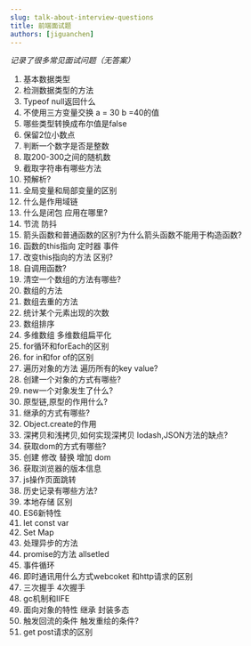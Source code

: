 ```yaml
---
slug: talk-about-interview-questions
title: 前端面试题
authors: [jiguanchen]
---
```


*记录了很多常见面试问题（无答案）*<!--more-->

1. 基本数据类型
2. 检测数据类型的方法
3. Typeof null返回什么
4. 不使用三方变量交换 a = 30 b =40的值
5. 哪些类型转换成布尔值是false
6. 保留2位小数点
7. 判断一个数字是否是整数
8. 取200-300之间的随机数
9. 截取字符串有哪些方法
10. 预解析?
11. 全局变量和局部变量的区别
12. 什么是作用域链
13. 什么是闭包 应用在哪里?
14. 节流 防抖
15. 箭头函数和普通函数的区别?为什么箭头函数不能用于构造函数?
16. 函数的this指向 定时器 事件
17. 改变this指向的方法 区别?
18. 自调用函数?
19. 清空一个数组的方法有哪些?
20. 数组的方法
21. 数组去重的方法
22. 统计某个元素出现的次数
23. 数组排序
24. 多维数组 多维数组扁平化
25. for循环和forEach的区别
26. for in和for of的区别
27. 遍历对象的方法 遍历所有的key value?
28. 创建一个对象的方式有哪些?
29. new一个对象发生了什么?
30. 原型链,原型的作用什么?
31. 继承的方式有哪些?
32. Object.create的作用
33. 深拷贝和浅拷贝,如何实现深拷贝 lodash,JSON方法的缺点?
34. 获取dom的方式有哪些?
35. 创建 修改 替换 增加 dom
36. 获取浏览器的版本信息
37. js操作页面跳转
38. 历史记录有哪些方法?
39. 本地存储 区别
40. ES6新特性
41. let const var 
42. Set Map
43. 处理异步的方法 
44. promise的方法 allsetled
45. 事件循环
46. 即时通讯用什么方式webcoket 和http请求的区别
47. 三次握手 4次握手
48. gc机制和IIFE
49. 面向对象的特性 继承 封装多态
50. 触发回流的条件 触发重绘的条件?
51. get post请求的区别





